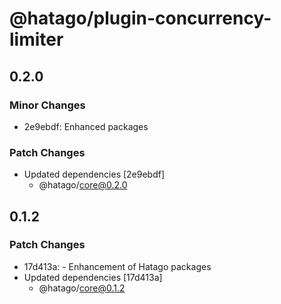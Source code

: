 # @hatago/plugin-concurrency-limiter

## 0.2.0

### Minor Changes

- 2e9ebdf: Enhanced packages

### Patch Changes

- Updated dependencies [2e9ebdf]
  - @hatago/core@0.2.0

## 0.1.2

### Patch Changes

- 17d413a: - Enhancement of Hatago packages
- Updated dependencies [17d413a]
  - @hatago/core@0.1.2
